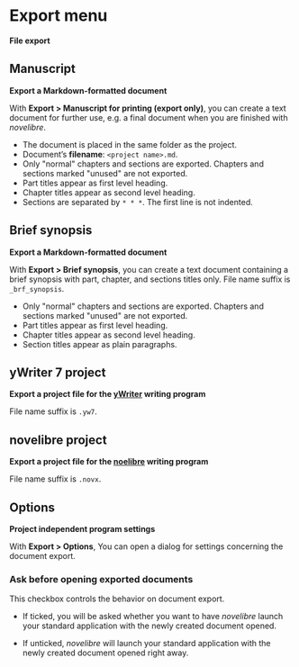 Export menu
===========

**File export**

## Manuscript

**Export a Markdown-formatted document**

With **Export >  Manuscript for printing (export only)**,
you can create a text document for further use,
e.g. a final document when you are finished with *novelibre*.


-  The document is placed in the same folder as the project.
-  Document’s **filename**: ``<project name>.md``.
-  Only "normal" chapters and sections are exported. Chapters and
   sections marked "unused" are not exported.
-  Part titles appear as first level heading.
-  Chapter titles appear as second level heading.
-  Sections are separated by ``* * *``. The first line is not indented.


## Brief synopsis

**Export a Markdown-formatted document**

With **Export >  Brief synopsis**,
you can create a text document containing a brief synopsis
with part, chapter, and sections titles only.
File name suffix is ``_brf_synopsis``.

-  Only "normal" chapters and sections are exported. Chapters and
   sections marked "unused" are not exported.
-  Part titles appear as first level heading.
-  Chapter titles appear as second level heading.
-  Section titles appear as plain paragraphs.


## yWriter 7 project

**Export a project file for the [yWriter](https://spacejock.com/yWriter7.html) writing program**

File name suffix is ``.yw7``.


## novelibre project

**Export a project file for the [noelibre](https://github.com/peter88213/novelibre) writing program**

File name suffix is ``.novx``.


## Options

**Project independent program settings**

With **Export >  Options**,
You can open a dialog for settings concerning the document export.


### Ask before opening exported documents

This checkbox controls the behavior on document export.

- If ticked, you will be asked whether you want to
  have *novelibre* launch your standard application with the newly created
  document opened.

- If unticked, *novelibre* will launch your standard application
  with the newly created document opened right away.


